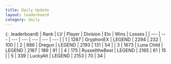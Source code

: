 ```yaml
---
title: Daily Update
layout: leaderboard
category: daily
---
```


{: .leaderboard}
| Rank | LV | Player | Division | Elo | Wins | Losses |
| --- | --- | --- | --- | --- | --- | --- |
| <span data-change="0">1</span> | 1287 | <span title="ID: 315148">GryphonEX</span> | LEGEND | <span data-change="36">2294</span> | <span data-change="9">232</span> | <span data-change="1">100</span> |
| <span data-change="2">2</span> | 886 | <span title="ID: 337810">Dregun</span> | LEGEND | <span data-change="29">2193</span> | <span data-change="23">131</span> | <span data-change="6">54</span> |
| <span data-change="9">3</span> | 1673 | <span title="ID: 164871">Luna Child</span> | LEGEND | <span data-change="78">2167</span> | <span data-change="34">189</span> | <span data-change="14">91</span> |
| <span data-change="-1">4</span> | 175 | <span title="ID: 547266">RusselltheBest</span> | LEGEND | <span data-change="0">2165</span> | <span data-change="0">61</span> | <span data-change="0">15</span> |
| <span data-change="0">5</span> | 339 | <span title="ID: 512212">LuckyAlt</span> | LEGEND | <span data-change="-7">2153</span> | <span data-change="0">70</span> | <span data-change="1">34</span> |